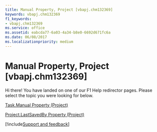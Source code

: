 ```yaml
---
title: Manual Property, Project [vbapj.chm132369]
keywords: vbapj.chm132369
f1_keywords:
- vbapj.chm132369
ms.service: office
ms.assetid: eabcda77-6a03-4a34-b8e0-6692d671fc6a
ms.date: 06/08/2017
ms.localizationpriority: medium
---
```



# Manual Property, Project [vbapj.chm132369]

Hi there! You have landed on one of our F1 Help redirector pages. Please select the topic you were looking for below.

[Task.Manual Property (Project)](https://msdn.microsoft.com/library/38ee961a-5557-7ecd-e453-adbe51d116be%28Office.15%29.aspx)

[Project.LastSavedBy Property (Project)](https://msdn.microsoft.com/library/bc0d7330-1d58-5cc4-998c-b070450a7832%28Office.15%29.aspx)

[!include[Support and feedback](~/includes/feedback-boilerplate.md)]